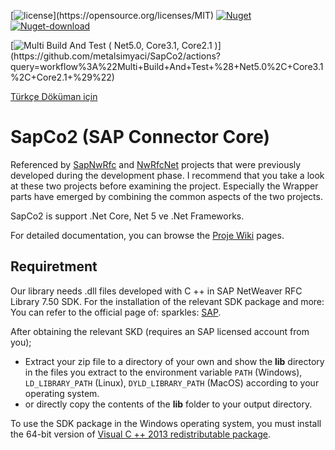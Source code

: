 [![license](https://img.shields.io/badge/license-MIT-blue?)](https://opensource.org/licenses/MIT)
[![Nuget](https://img.shields.io/nuget/v/sapco2?label=Nuget&logo=Nuget&logoColor=blue)](https://www.nuget.org/packages/SapCo2/)
[![Nuget-download](https://img.shields.io/nuget/dt/sapco2?logo=nuget)](https://www.nuget.org/packages/SapCo2/)

[![Multi Build And Test ( Net5.0, Core3.1, Core2.1 )](https://github.com/metalsimyaci/SapCo2/workflows/Multi%20Build%20And%20Test%20(%20Net5.0,%20Core3.1,%20Core2.1%20)/badge.svg?branch=master)](https://github.com/metalsimyaci/SapCo2/actions?query=workflow%3A%22Multi+Build+And+Test+%28+Net5.0%2C+Core3.1%2C+Core2.1+%29%22)

[Türkçe Döküman için](https://github.com/metalsimyaci/SapCo2/blob/master/README_TR.md)

# SapCo2 (SAP Connector Core)

Referenced by [SapNwRfc](https://github.com/huysentruitw/SapNwRfc) and [NwRfcNet](https://github.com/nunomaia/NwRfcNet) projects that were previously developed during the development phase. I recommend that you take a look at these two projects before examining the project. Especially the Wrapper parts have emerged by combining the common aspects of the two projects.

SapCo2 is support .Net Core, Net 5 ve .Net Frameworks.

For detailed documentation, you can browse the [Proje Wiki](https://github.com/metalsimyaci/SapCo2/wiki) pages.

## Requiretment

Our library needs .dll files developed with C ++ in SAP NetWeaver RFC Library 7.50 SDK.
For the installation of the relevant SDK package and more: You can refer to the official page of: sparkles: [SAP](https://support.sap.com/en/product/connectors/nwrfcsdk.html).

After obtaining the relevant SKD (requires an SAP licensed account from you);

- Extract your zip file to a directory of your own and show the **lib** directory in the files you extract to the environment variable ``PATH`` (Windows), ``LD_LIBRARY_PATH`` (Linux), ``DYLD_LIBRARY_PATH`` (MacOS) according to your operating system.
- or directly copy the contents of the **lib** folder to your output directory.

 To use the SDK package in the Windows operating system, you must install the 64-bit version of [Visual C ++ 2013 redistributable package](https://www.microsoft.com/en-us/download/details.aspx?id=40784).
